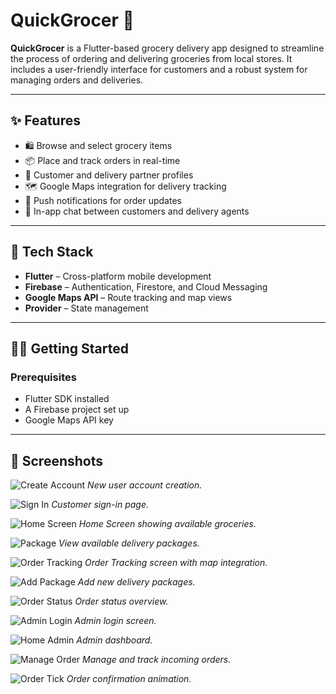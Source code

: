 # QuickGrocer 🛒

**QuickGrocer** is a Flutter-based grocery delivery app designed to streamline the process of ordering and delivering groceries from local stores. It includes a user-friendly interface for customers and a robust system for managing orders and deliveries.

---

## ✨ Features

- 🛍️ Browse and select grocery items
- 📦 Place and track orders in real-time
- 👤 Customer and delivery partner profiles
- 🗺️ Google Maps integration for delivery tracking
- 🔔 Push notifications for order updates
- 💬 In-app chat between customers and delivery agents

---

## 🚀 Tech Stack

- **Flutter** – Cross-platform mobile development
- **Firebase** – Authentication, Firestore, and Cloud Messaging
- **Google Maps API** – Route tracking and map views
- **Provider** – State management

---

## 🧑‍💻 Getting Started

### Prerequisites

- Flutter SDK installed
- A Firebase project set up
- Google Maps API key

---

## 📸 Screenshots

![Create Account](Screenshots/Create_Account.png)
*New user account creation.*

![Sign In](Screenshots/SignIn.png)
*Customer sign-in page.*

![Home Screen](Screenshots/Home.png)
*Home Screen showing available groceries.*

![Package](Screenshots/Package.png)
*View available delivery packages.*

![Order Tracking](Screenshots/Order.png)
*Order Tracking screen with map integration.*

![Add Package](Screenshots/add_package.png)
*Add new delivery packages.*

![Order Status](Screenshots/order_status.png)
*Order status overview.*

![Admin Login](Screenshots/Admin_login.png)
*Admin login screen.*

![Home Admin](Screenshots/Home_admin.png)
*Admin dashboard.*

![Manage Order](Screenshots/manage_order.png)
*Manage and track incoming orders.*

![Order Tick](Screenshots/Order_Tick.png)
*Order confirmation animation.*


